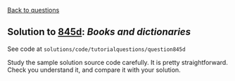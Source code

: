 [Back to questions](../README.md)

## Solution to [845d](../questions/845d): *Books and dictionaries*

See code at `solutions/code/tutorialquestions/question845d`

Study the sample solution source code carefully.  It is pretty straightforward.
Check you understand it, and compare it with your solution.
